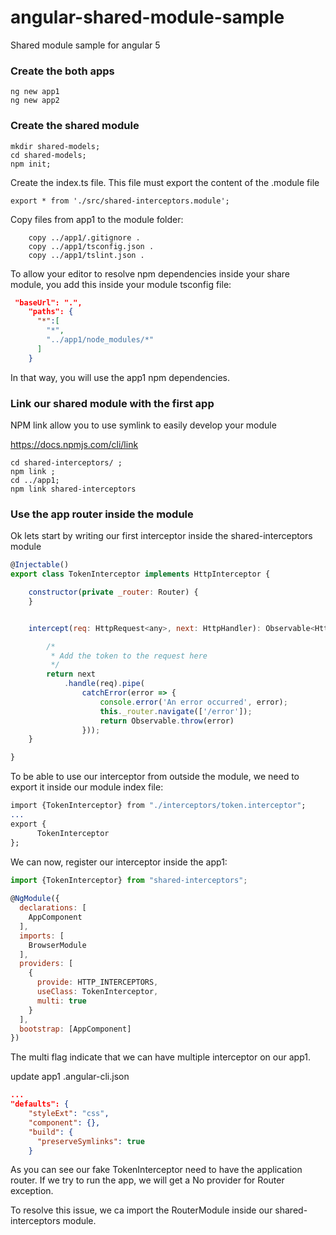 # angular-shared-module-sample
Shared module sample for angular 5

### Create the both apps
```
ng new app1
ng new app2
```

### Create the shared module
```
mkdir shared-models; 
cd shared-models;
npm init;
```

Create the index.ts file.
This file must export the content of the .module file 
```
export * from './src/shared-interceptors.module';
```

Copy files from app1 to the module folder:
```
    copy ../app1/.gitignore .
    copy ../app1/tsconfig.json .
    copy ../app1/tslint.json .
```

To allow your editor to resolve npm dependencies inside your share module, you add this inside your module tsconfig file:
```json
 "baseUrl": ".",
    "paths": {
      "*":[
        "*",
        "../app1/node_modules/*"
      ]
    }
``` 

In that way, you will use the app1 npm dependencies.

### Link our shared module with the first app

NPM link allow you to use symlink to easily develop your module

https://docs.npmjs.com/cli/link

```
cd shared-interceptors/ ;
npm link ;
cd ../app1;
npm link shared-interceptors 

```

### Use the app router inside the module

Ok lets start by writing our first interceptor inside the shared-interceptors module

```javascript 1.8
@Injectable()
export class TokenInterceptor implements HttpInterceptor {

    constructor(private _router: Router) {
    }


    intercept(req: HttpRequest<any>, next: HttpHandler): Observable<HttpEvent<any>> {

        /*
         * Add the token to the request here
         */
        return next
            .handle(req).pipe(
                catchError(error => {
                    console.error('An error occurred', error);
                    this._router.navigate(['/error']);
                    return Observable.throw(error)
                }));
    }

}
```

To be able to use our interceptor from outside the module, we need to export it inside our module index file:
```javascript1.8
import {TokenInterceptor} from "./interceptors/token.interceptor";
...
export {
      TokenInterceptor
};
```

We can now, register our interceptor inside the app1:
```javascript 1.8
import {TokenInterceptor} from "shared-interceptors";
 
@NgModule({
  declarations: [
    AppComponent
  ],
  imports: [
    BrowserModule
  ],
  providers: [
    {
      provide: HTTP_INTERCEPTORS,
      useClass: TokenInterceptor,
      multi: true
    }
  ],
  bootstrap: [AppComponent]
})
 ```
The multi flag indicate that we can have multiple interceptor on our app1.

update app1 .angular-cli.json

```json
...
"defaults": {
    "styleExt": "css",
    "component": {},
    "build": {
      "preserveSymlinks": true
    }
```

As you can see our fake TokenInterceptor need to have the application router. 
If we try to run the app, we will get a No provider for Router exception. 

To resolve this issue, we ca import the RouterModule inside our shared-interceptors module.

